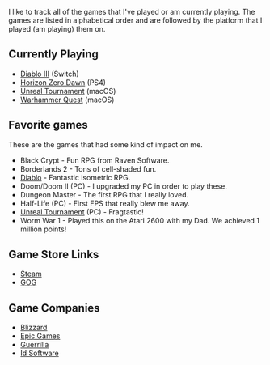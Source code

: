 I like to track all of the games that I've played or am currently playing. The games are listed in alphabetical order and are followed by the platform that I played (am playing) them on.  

## Currently Playing

- [Diablo III](https://us.diablo3.com/en/) (Switch)
- [Horizon Zero Dawn](https://www.guerrilla-games.com/play/horizon) (PS4)
- [Unreal Tournament](https://www.epicgames.com/unrealtournament/) (macOS)
- [Warhammer Quest](http://rodeogames.co.uk/warhammer-quest/) (macOS)

## Favorite games

These are the games that had some kind of impact on me.

- Black Crypt - Fun RPG from Raven Software.
- Borderlands 2 - Tons of cell-shaded fun. 
- [Diablo](https://us.diablo3.com/en/) - Fantastic isometric RPG.
- Doom/Doom II (PC) - I upgraded my PC in order to play these.
- Dungeon Master - The first RPG that I really loved.
- Half-Life (PC) - First FPS that really blew me away.
- [Unreal Tournament](https://www.epicgames.com/unrealtournament/) (PC) - Fragtastic!
- Worm War 1 - Played this on the Atari 2600 with my Dad. We achieved 1 million points!

## Game Store Links

- [Steam](https://store.steampowered.com/)
- [GOG](https://www.gog.com/)

## Game Companies

- [Blizzard](https://www.blizzard.com/en-us/)
- [Epic Games](https://www.epicgames.com)
- [Guerrilla](https://www.guerrilla-games.com/)
- [Id Software](https://www.idsoftware.com)



